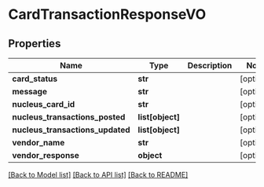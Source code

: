 # CardTransactionResponseVO

## Properties
Name | Type | Description | Notes
------------ | ------------- | ------------- | -------------
**card_status** | **str** |  | [optional] 
**message** | **str** |  | [optional] 
**nucleus_card_id** | **str** |  | [optional] 
**nucleus_transactions_posted** | **list[object]** |  | [optional] 
**nucleus_transactions_updated** | **list[object]** |  | [optional] 
**vendor_name** | **str** |  | [optional] 
**vendor_response** | **object** |  | [optional] 

[[Back to Model list]](../README.md#documentation-for-models) [[Back to API list]](../README.md#documentation-for-api-endpoints) [[Back to README]](../README.md)


